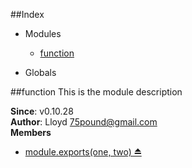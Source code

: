 ##Index

* Modules
  * [function](#module_function)

* Globals

<a name="module_function"></a>
##function
This is the module description

**Since**: v0.10.28  
**Author**: Lloyd <75pound@gmail.com>  
**Members**

* [module.exports(one, two) ⏏](#module_function)

